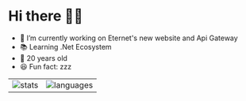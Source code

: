 <div>
  <h1>Hi there 👋😎</h1>
  <ul>
    <li>🔨 I’m currently working on Eternet's new website and Api Gateway</li>
    <li>📚 Learning .Net Ecosystem</li>
    <li>🍰 20 years old</li>
    <li>😆 Fun fact: zzz</li>
  </ul>
<div/>
   
<div>
  <table>
  <tr>
    <td valign="top">
      <img align="center" src="https://github-readme-stats.vercel.app/api?username=germandf&show_icons=true&theme=dark" alt="stats" />
    </td>
    <td valign="top">
      <img align="center" src="https://github-readme-stats.vercel.app/api/top-langs/?username=germandf&layout=compact&hide=html&theme=dark" alt="languages" />
    </td>
  </tr>
</table>
<div/>

<!--
Hay ideas robadas como loco xD
-->
